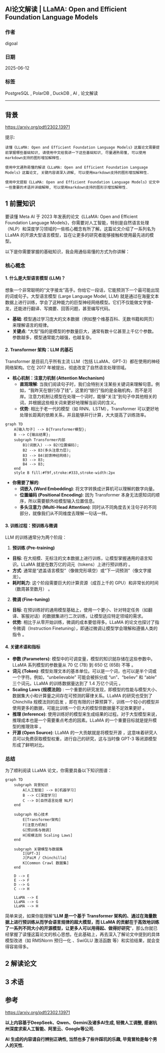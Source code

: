## AI论文解读 | LLaMA: Open and Efficient Foundation Language Models
        
### 作者        
digoal        
        
### 日期        
2025-06-12        
        
### 标签        
PostgreSQL , PolarDB , DuckDB , AI , 论文解读        
        
----        
        
## 背景       
      
https://arxiv.org/pdf/2302.13971        
        
提示:        
```        
读懂《LLaMA: Open and Efficient Foundation Language Models》这篇论文需要提前掌握哪些基础知识, 请使用中文给我讲一下这些基础知识, 尽量通熟易懂, 可以使用markdown支持的图形增加解释性.        
        
使用中文通熟易懂的解读《LLaMA: Open and Efficient Foundation Language Models》这篇论文, 关键内容请深入讲解, 可以使用markdown支持的图形增加解释性.        
        
使用中文提取《LLaMA: Open and Efficient Foundation Language Models》论文中一些重要的术语并详细解释, 可以使用markdown支持的图形示增加解释性.        
```        
        
## 1 前置知识  
  
要读懂 Meta AI 于 2023 年发表的论文《LLaMA: Open and Efficient Foundation Language Models》，你需要对人工智能，特别是自然语言处理（NLP）和深度学习领域的一些核心概念有所了解。这篇论文介绍了一系列名为 LLaMA 的开源大型语言模型，旨在让更多的研究者能够接触和使用最先进的模型。

以下是你需要掌握的基础知识，我会用通俗易懂的方式为你讲解：

### 核心概念

#### 1. 什么是大型语言模型 (LLM)？

想象一个非常聪明的“文字接龙”高手。你给它一段话，它能预测下一个最可能出现的词或句子。大型语言模型 (Large Language Model, LLM) 就是通过在海量文本数据上进行训练，学会了这种能力的巨型神经网络模型。它们不仅能做文字接-龙，还能进行翻译、写摘要、回答问题，甚至编写代码。

* **基础**: 模型通过学习庞大的文本数据（例如整个维基百科、无数书籍和网页）来理解语言的规律。
* **关键点**: “大型”指的是模型的参数量巨大，通常有数十亿甚至上千亿个参数。参数越多，模型通常能力越强，也越复杂。

#### 2. Transformer 架构：LLM 的基石

Transformer 是目前几乎所有主流 LLM（包括 LLaMA、GPT-3）都在使用的神经网络架构。它在 2017 年被提出，彻底改变了自然语言处理领域。

* **核心机制：注意力机制 (Attention Mechanism)**
    * **直观理解**: 当我们阅读句子时，我们会特别关注某些关键词来理解句意。例如，“我昨天在银行存了钱”，这里的“银行”指的是金融机构，而不是河岸。注意力机制让模型在处理一个词时，能够“关注”到句子中其他相关的词，并根据这些相关词来更好地理解当前词的含义。
    * **优势**: 相比于老一代的模型（如 RNN、LSTM），Transformer 可以更好地处理长距离的依赖关系，并且能够并行计算，大大提高了训练效率。

```mermaid
graph TD
    A[输入句子] --> B{Transformer模型};
    B --> C{输出结果};
    subgraph Transformer内部
        B1(词嵌入) --> B2(位置编码);
        B2 --> B3(多头注意力层);
        B3 --> B4(前馈神经网络);
        B3 --> B3;
        B4 --> B3;
    end
    style B fill:#f9f,stroke:#333,stroke-width:2px
```

* **你需要了解的**:
    * **词嵌入 (Word Embedding)**: 将文字转换成计算机可以理解的数字向量。
    * **位置编码 (Positional Encoding)**: 因为 Transformer 本身无法感知词的顺序，所以需要额外给模型输入位置信息。
    * **多头注意力 (Multi-Head Attention)**: 同时从不同角度去关注句子的不同部分，就像我们从不同维度去理解一句话一样。

#### 3. 训练过程：预训练与微调

LLM 的训练通常分为两个阶段：

1.   **预训练 (Pre-training)**  
- **目标**: 在大规模、无标注的文本数据上进行训练，让模型掌握通用的语言知识。LLaMA 就是在数万亿的词元（tokens）上进行预训练的  。
- **方式**: 通常是“遮盖语言模型”（像做完形填空）或“下一词预测”（像文字接龙）。
- **耗时耗力**: 这个阶段需要巨大的计算资源（成百上千的 GPU）和非常长的时间（数周甚至数月）  。
  
2.   **微调 (Fine-tuning)**  
- **目标**: 在预训练好的通用模型基础上，使用一个更小、针对特定任务（如翻译、客服对话）的数据集进行二次训练，让模型适应特定领域的需求。
- **优势**: 相比于从零开始训练，微调的成本要低得多。LLaMA 的论文也探讨了指令微调（Instruction Finetuning），即通过微调让模型学会理解和遵循人类的指令  。

#### 4. 关键术语和指标

*  **参数 (Parameters)**: 模型中的可调变量，模型的知识就存储在这些参数中。LLaMA 系列模型的参数量从 70 亿 (7B) 到 650 亿 (65B) 不等  。
*  **词元 (Token)**: 模型处理文本的基本单位。可以是一个词，也可以是半个词或一个字符。例如，“unbelievable” 可能会被拆分成 “un”、“believ” 和 “able” 三个词元。LLaMA 的训练数据量达到了 1.4 万亿个词元  。
*  **Scaling Laws (规模法则)**   : 一个重要的研究发现，即模型的性能与模型大小、数据集大小和计算量之间存在可预测的幂律关系。LLaMA 的研究也受到了 Chinchilla 规模法则的启发   ，即在有限的计算预算下，训练一个较小的模型并使用更多的数据，可能比训练一个巨大的模型但数据量不足效果更好  。
*  **推理 (Inference)**: 使用训练好的模型来生成结果的过程。对于大型模型来说，推理成本也是一个需要重点考虑的因素。LLaMA 的一个重要目标就是提升模型的推理效率  。
*  **开源 (Open Source)**: LLaMA 的一大贡献就是将模型开源  ，这意味着研究人员可以免费获取模型权重，进行自己的研究，这与当时像 GPT-3 等闭源模型形成了鲜明对比。

### 总结

为了顺利阅读 LLaMA 论文，你需要具备以下知识图谱：

```mermaid
graph TD
    subgraph 背景知识
        A[人工智能] --> B[机器学习]
        B --> C[深度学习]
        C --> D[自然语言处理 NLP]
    end

    subgraph 核心技术
        E[Transformer架构]
        F[注意力机制]
        G[预训练与微调]
        H[规模法则 Scaling Laws]
    end

    subgraph 关键模型与数据集
        I[GPT-3]
        J[PaLM / Chinchilla]
        K[Common Crawl 数据集]
    end

    D --> E
    E --> F
    D --> G
    C --> H

    LLaMA --> E
    LLaMA --> G
    LLaMA --> H
```

 简单来说，如果你能理解“**LLM 是一个基于 Transformer 架构的、通过在海量数据上进行预训练从而学会语言规律的超大模型，而 LLaMA 的贡献在于高效地训练了一系列不同大小的开源模型，让更多人可以用得起、做得好研究**”，那么你就已经掌握了读懂这篇论文的核心思想。在此基础上，再去深入了解论文中提到的具体模型改进（如 RMSNorm 预归一化   、SwiGLU 激活函数   等）和实验结果，就会变得容易得多。
  
## 2 解读论文  
  

  
## 3 术语  
  

  
## 参考        
        
https://arxiv.org/pdf/2302.13971        
        
        
<b> 以上内容基于DeepSeek、Qwen、Gemini及诸多AI生成, 轻微人工调整, 感谢杭州深度求索人工智能、阿里云、Google等公司. </b>        
        
<b> AI 生成的内容请自行辨别正确性, 当然也多了些许踩坑的乐趣, 毕竟冒险是每个男人的天性.  </b>        
  
  
